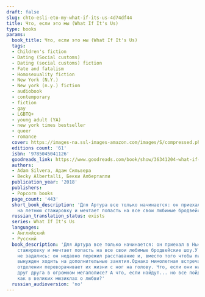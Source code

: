 ```yaml
---
draft: false
slug: chto-esli-eto-my-what-if-its-us-4d74df44
title: Что, если это мы (What If It's Us)
type: books
params:
  book_title: Что, если это мы (What If It's Us)
  tags:
  - Children's fiction
  - Dating (Social customs)
  - Dating (social customs) fiction
  - Fate and fatalism
  - Homosexuality fiction
  - New York (N.Y.)
  - New york (n.y.) fiction
  - audiobook
  - contemporary
  - fiction
  - gay
  - LGBTQ+
  - young adult (YA)
  - new york times bestseller
  - queer
  - romance
  cover: https://images-na.ssl-images-amazon.com/images/S/compressed.photo.goodreads.com/books/1526557760i/36341204.jpg
  editions count: '61'
  isbn: '9785045041126'
  goodreads_link: https://www.goodreads.com/book/show/36341204-what-if-it-s-us
  authors:
  - Adam Silvera, Адам Сильвера
  - Becky Albertalli, Бекки Алберталли
  publication_year: '2018'
  publishers:
  - Popcorn books
  page_count: '443'
  short_book_description: 'Для Артура все только начинается: он приехал в Нью-Йорк
    на летнюю стажировку и мечтает попасть на все свои любимые бродвейские шоу...'
  russian_translation_status: exists
  series: What If It's Us
  languages:
  - Английский
  - Русский
  book_description: 'Для Артура все только начинается: он приехал в Нью-Йорк на летнюю
    стажировку и мечтает попасть на все свои любимые бродвейские шоу.У Бена каникулы
    не задались: он недавно пережил расставание и, вместо того чтобы писать свою книгу,
    вынужден ходить на дополнительные занятия.Однако мимолетная встреча в почтовом
    отделении переворачивает их жизни с ног на голову. Что, если они никогда не найдут
    друг друга в огромном мегаполисе? А что, если найдут... но все пойдет не так,
    как в великих мюзиклах о любви?'
  russian_audioversion: 'no'
---
```

